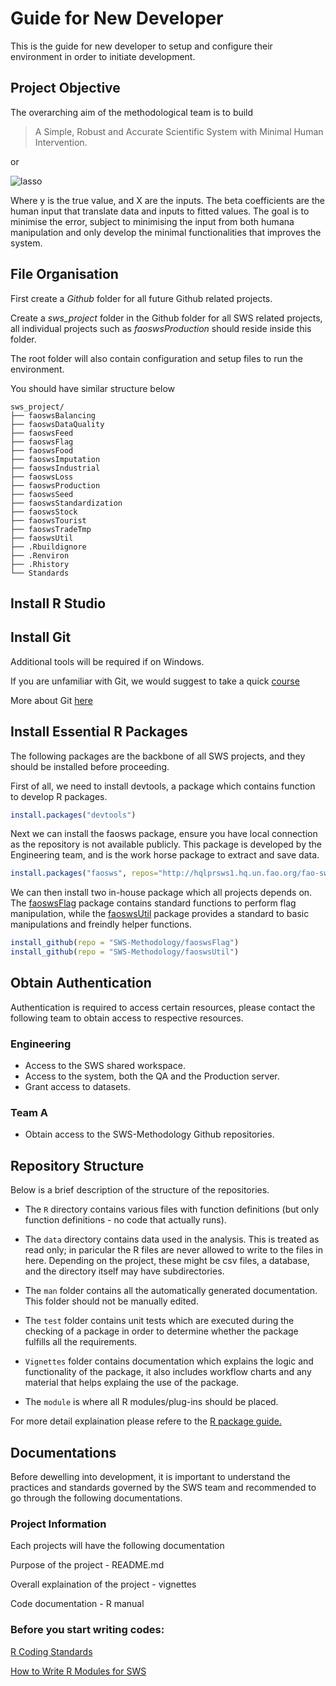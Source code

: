 # Guide for New Developer

This is the guide for new developer to setup and configure their
environment in order to initiate development.

## Project Objective

The overarching aim of the methodological team is to build

> A Simple, Robust and Accurate Scientific System with Minimal Human
  Intervention.


or

![lasso](https://cloud.githubusercontent.com/assets/1054320/14507619/bdc021e0-01c3-11e6-9ee5-483d8a0b70b1.png)


Where y is the true value, and X are the inputs. The beta coefficients
are the human input that translate data and inputs to fitted
values. The goal is to minimise the error, subject to minimising the
input from both humana manipulation and only develop the minimal
functionalities that improves the system.



## File Organisation
First create a *Github* folder for all future Github related projects.

Create a *sws_project* folder in the Github folder for all SWS related
projects, all individual projects such as *faoswsProduction* should
reside inside this folder.

The root folder will also contain configuration and setup files to run
the environment.

You should have similar structure below
```
sws_project/
├── faoswsBalancing
├── faoswsDataQuality
├── faoswsFeed
├── faoswsFlag
├── faoswsFood
├── faoswsImputation
├── faoswsIndustrial
├── faoswsLoss
├── faoswsProduction
├── faoswsSeed
├── faoswsStandardization
├── faoswsStock
├── faoswsTourist
├── faoswsTradeTmp
├── faoswsUtil
├── .Rbuildignore
├── .Renviron
├── .Rhistory
└── Standards
```

## Install R Studio

## Install Git
Additional tools will be required if on Windows.

If you are unfamiliar with Git, we would suggest to take a quick
[course](https://try.github.io/levels/1/challenges/1)

More about Git [here](https://git-scm.com/book/en/v2/Getting-Started-About-Version-Control)

## Install Essential R Packages

The following packages are the backbone of all SWS projects, and they
should be installed before proceeding.

First of all, we need to install devtools, a package which contains
function to develop R packages.

```r
install.packages("devtools")
```

Next we can install the faosws package, ensure you have local
connection as the repository is not available publicly. This package
is developed by the Engineering team, and is the work horse package to
extract and save data.

```r
install.packages("faosws", repos="http://hqlprsws1.hq.un.fao.org/fao-sws-cran/")
```

We can then install two in-house package which all projects depends
on. The [faoswsFlag](https://github.com/SWS-Methodology/faoswsFlag)
package contains standard functions to perform flag manipulation,
while the [faoswsUtil](https://github.com/SWS-Methodology/faoswsUtil)
package provides a standard to basic manipulations and freindly helper
functions.


```r
install_github(repo = "SWS-Methodology/faoswsFlag")
install_github(repo = "SWS-Methodology/faoswsUtil")
```

## Obtain Authentication

Authentication is required to access certain resources, please contact
the following team to obtain access to respective resources.

### Engineering
* Access to the SWS shared workspace.
* Access to the system, both the QA and the Production server.
* Grant access to datasets.

### Team A
* Obtain access to the SWS-Methodology Github repositories.


## Repository Structure

Below is a brief description of the structure of the repositories.


* The `R` directory contains various files with function definitions
  (but only function definitions - no code that actually runs).

* The `data` directory contains data used in the analysis. This is
  treated as read only; in paricular the R files are never allowed to
  write to the files in here. Depending on the project, these might be
  csv files, a database, and the directory itself may have
  subdirectories.

* The `man` folder contains all the automatically generated
  documentation. This folder should not be manually edited.

* The `test` folder contains unit tests which are executed during the
  checking of a package in order to determine whether the package
  fulfills all the requirements.

* `Vignettes` folder contains documentation which explains the logic
  and functionality of the package, it also includes workflow charts
  and any material that helps explaing the use of the package.

* The `module` is where all R modules/plug-ins should be placed.

For more detail explaination please refere to the [R package guide.](http://r-pkgs.had.co.nz/package.html)

## Documentations

Before dewelling into development, it is important to understand the
practices and standards governed by the SWS team and recommended to go
through the following documentations.

### Project Information

Each projects will have the following documentation

Purpose of the project - README.md

Overall explaination of the project - vignettes

Code documentation - R manual


### Before you start writing codes:

[R Coding Standards](https://google.github.io/styleguide/Rguide.xml)

[How to Write R Modules for SWS](https://)